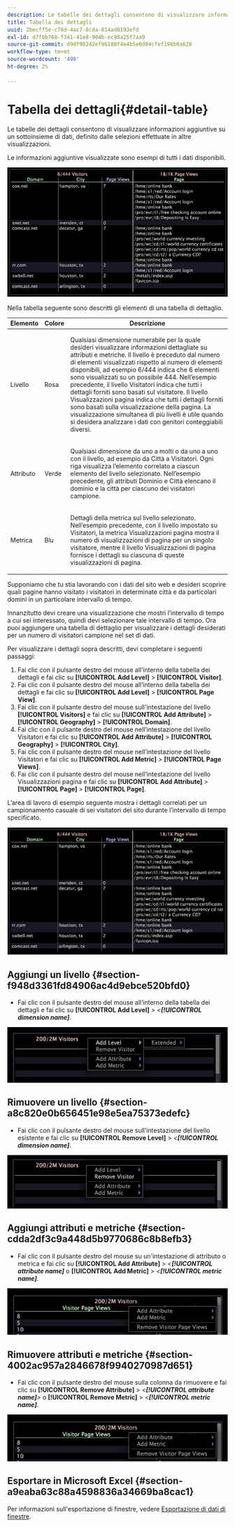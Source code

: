 ```yaml
---
description: Le tabelle dei dettagli consentono di visualizzare informazioni aggiuntive su un sottoinsieme di dati, definito dalle selezioni effettuate in altre visualizzazioni.
title: Tabella dei dettagli
uuid: 2becff5e-c78d-4ac7-8cda-814ad0193efd
exl-id: d7f0b768-f341-41e8-904b-ec98a25f7aa9
source-git-commit: d9df90242ef96188f4e4b5e6d04cfef196b0a628
workflow-type: tm+mt
source-wordcount: '498'
ht-degree: 2%

---
```


# Tabella dei dettagli{#detail-table}

Le tabelle dei dettagli consentono di visualizzare informazioni aggiuntive su un sottoinsieme di dati, definito dalle selezioni effettuate in altre visualizzazioni.

Le informazioni aggiuntive visualizzate sono esempi di tutti i dati disponibili.

![](assets/vis_details.png)

Nella tabella seguente sono descritti gli elementi di una tabella di dettaglio.

<table id="table_C88C7F7F5AEA4820B908923E45CC0A62"> 
 <thead> 
  <tr> 
   <th colname="col1" class="entry"> Elemento </th> 
   <th colname="col02" class="entry"> Colore </th> 
   <th colname="col2" class="entry"> Descrizione </th> 
  </tr> 
 </thead>
 <tbody> 
  <tr> 
   <td colname="col1"> <p>Livello </p> </td> 
   <td colname="col02"> <p>Rosa </p> </td> 
   <td colname="col2"> <p>Qualsiasi dimensione numerabile per la quale desideri visualizzare informazioni dettagliate su attributi e metriche. Il livello è preceduto dal numero di elementi visualizzati rispetto al numero di elementi disponibili, ad esempio 6/444 indica che 6 elementi sono visualizzati su un possibile 444. Nell’esempio precedente, il livello Visitatori indica che tutti i dettagli forniti sono basati sul visitatore. Il livello Visualizzazioni pagina indica che tutti i dettagli forniti sono basati sulla visualizzazione della pagina. La visualizzazione simultanea di più livelli è utile quando si desidera analizzare i dati con genitori conteggiabili diversi. </p> </td> 
  </tr> 
  <tr> 
   <td colname="col1"> <p>Attributo </p> </td> 
   <td colname="col02"> <p>Verde </p> </td> 
   <td colname="col2"> <p>Qualsiasi dimensione da uno a molti o da uno a uno con il livello, ad esempio da Città a Visitatori. Ogni riga visualizza l’elemento correlato a ciascun elemento del livello selezionato. Nell’esempio precedente, gli attributi Dominio e Città elencano il dominio e la città per ciascuno dei visitatori campione. </p> </td> 
  </tr> 
  <tr> 
   <td colname="col1"> <p>Metrica </p> </td> 
   <td colname="col02"> <p>Blu </p> </td> 
   <td colname="col2"> <p>Dettagli della metrica sul livello selezionato. Nell’esempio precedente, con il livello impostato su Visitatori, la metrica Visualizzazioni pagina mostra il numero di visualizzazioni di pagina per un singolo visitatore, mentre il livello Visualizzazioni di pagina fornisce i dettagli su ciascuna di queste visualizzazioni di pagina. </p> </td> 
  </tr> 
 </tbody> 
</table>

Supponiamo che tu stia lavorando con i dati del sito web e desideri scoprire quali pagine hanno visitato i visitatori in determinate città e da particolari domini in un particolare intervallo di tempo.

Innanzitutto devi creare una visualizzazione che mostri l’intervallo di tempo a cui sei interessato, quindi devi selezionare tale intervallo di tempo. Ora puoi aggiungere una tabella di dettaglio per visualizzare i dettagli desiderati per un numero di visitatori campione nel set di dati.

Per visualizzare i dettagli sopra descritti, devi completare i seguenti passaggi:

1. Fai clic con il pulsante destro del mouse all’interno della tabella dei dettagli e fai clic su **[!UICONTROL Add Level]** > **[!UICONTROL Visitor]**.
1. Fai clic con il pulsante destro del mouse all’interno della tabella dei dettagli e fai clic su **[!UICONTROL Add Level]** > **[!UICONTROL Page View]**.
1. Fai clic con il pulsante destro del mouse sull&#39;intestazione del livello **[!UICONTROL Visitors]** e fai clic su **[!UICONTROL Add Attribute]** > **[!UICONTROL Geography]** > **[!UICONTROL Domain]**.
1. Fai clic con il pulsante destro del mouse nell’intestazione del livello Visitatori e fai clic su **[!UICONTROL Add Attribute]** > **[!UICONTROL Geography]** > **[!UICONTROL City]**.
1. Fai clic con il pulsante destro del mouse nell’intestazione del livello Visitatori e fai clic su **[!UICONTROL Add Metric]** > **[!UICONTROL Page Views]**.
1. Fai clic con il pulsante destro del mouse nell’intestazione del livello Visualizzazioni pagina e fai clic su **[!UICONTROL Add Attribute]** > **[!UICONTROL Page]** > **[!UICONTROL Page]**.

L’area di lavoro di esempio seguente mostra i dettagli correlati per un campionamento casuale di sei visitatori del sito durante l’intervallo di tempo specificato.

![](assets/client-tab1.png)

## Aggiungi un livello {#section-f948d3361fd84906ac4d9ebce520bfd0}

* Fai clic con il pulsante destro del mouse all’interno della tabella dei dettagli e fai clic su **[!UICONTROL Add Level]** > *&lt;**[!UICONTROL dimension name]***.

![](assets/mnu_DetailsTable_AddLevel.png)

## Rimuovere un livello {#section-a8c820e0b656451e98e5ea75373edefc}

* Fai clic con il pulsante destro del mouse sull’intestazione del livello esistente e fai clic su **[!UICONTROL Remove Level]** > *&lt;**[!UICONTROL dimension name]***.

![](assets/mnu_DetailsTable_Level.png)

## Aggiungi attributi e metriche {#section-cdda2df3c9a448d5b9770686c8b8efb3}

* Fai clic con il pulsante destro del mouse su un&#39;intestazione di attributo o metrica e fai clic su **[!UICONTROL Add Attribute]** > *&lt;**[!UICONTROL attribute name]*** o **[!UICONTROL Add Metric]** > *&lt;**[!UICONTROL metric name]***.

![](assets/mnu_DetailsTable.png)

## Rimuovere attributi e metriche {#section-4002ac957a2846678f9940270987d651}

* Fai clic con il pulsante destro del mouse sulla colonna da rimuovere e fai clic su **[!UICONTROL Remove Attribute]** > *&lt;**[!UICONTROL attribute name]**>* o **[!UICONTROL Remove Metric]** > *&lt;**[!UICONTROL metric name]***.

![](assets/mnu_DetailsTable.png)

## Esportare in Microsoft Excel {#section-a9eaba63c88a4598836a34669ba8cac1}

Per informazioni sull&#39;esportazione di finestre, vedere [Esportazione di dati di finestre](../../../home/c-get-started/c-wk-win-wksp/c-exp-win-data.md#concept-8df61d64ed434cc5a499023c44197349).
